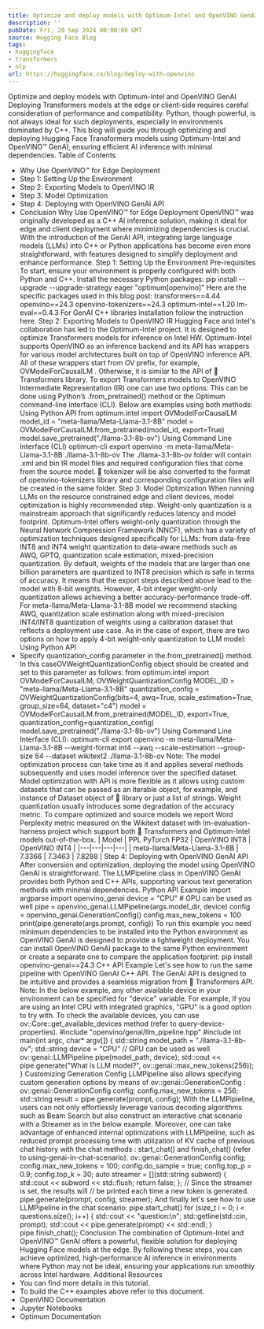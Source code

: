 ```yaml
---
title: Optimize and deploy models with Optimum-Intel and OpenVINO GenAI
description: ''
pubDate: Fri, 20 Sep 2024 00:00:00 GMT
source: Hugging Face Blog
tags:
- huggingface
- transformers
- nlp
url: https://huggingface.co/blog/deploy-with-openvino
---
```


Optimize and deploy models with Optimum-Intel and OpenVINO GenAI
Deploying Transformers models at the edge or client-side requires careful consideration of performance and compatibility. Python, though powerful, is not always ideal for such deployments, especially in environments dominated by C++. This blog will guide you through optimizing and deploying Hugging Face Transformers models using Optimum-Intel and OpenVINO™ GenAI, ensuring efficient AI inference with minimal dependencies.
Table of Contents
- Why Use OpenVINO™ for Edge Deployment
- Step 1: Setting Up the Environment
- Step 2: Exporting Models to OpenVINO IR
- Step 3: Model Optimization
- Step 4: Deploying with OpenVINO GenAI API
- Conclusion
Why Use OpenVINO™ for Edge Deployment
OpenVINO™ was originally developed as a C++ AI inference solution, making it ideal for edge and client deployment where minimizing dependencies is crucial. With the introduction of the GenAI API, integrating large language models (LLMs) into C++ or Python applications has become even more straightforward, with features designed to simplify deployment and enhance performance.
Step 1: Setting Up the Environment
Pre-requisites
To start, ensure your environment is properly configured with both Python and C++. Install the necessary Python packages:
pip install --upgrade --upgrade-strategy eager "optimum[openvino]"
Here are the specific packages used in this blog post:
transformers==4.44
openvino==24.3
openvino-tokenizers==24.3
optimum-intel==1.20
lm-eval==0.4.3
For GenAI C++ libraries installation follow the instruction here.
Step 2: Exporting Models to OpenVINO IR
Hugging Face and Intel's collaboration has led to the Optimum-Intel project. It is designed to optimize Transformers models for inference on Intel HW. Optimum-Intel supports OpenVINO as an inference backend and its API has wrappers for various model architectures built on top of OpenVINO inference API. All of these wrappers start from OV
prefix, for example, OVModelForCausalLM
. Otherwise, it is similar to the API of 🤗 Transformers library.
To export Transformers models to OpenVINO Intermediate Representation (IR) one can use two options: This can be done using Python’s .from_pretrained()
method or the Optimum command-line interface (CLI). Below are examples using both methods:
Using Python API
from optimum.intel import OVModelForCausalLM
model_id = "meta-llama/Meta-Llama-3.1-8B"
model = OVModelForCausalLM.from_pretrained(model_id, export=True)
model.save_pretrained("./llama-3.1-8b-ov")
Using Command Line Interface (CLI)
optimum-cli export openvino -m meta-llama/Meta-Llama-3.1-8B ./llama-3.1-8b-ov
The ./llama-3.1-8b-ov
folder will contain .xml
and bin
IR model files and required configuration files that come from the source model. 🤗 tokenizer will be also converted to the format of openvino-tokenizers
library and corresponding configuration files will be created in the same folder.
Step 3: Model Optimization
When running LLMs on the resource constrained edge and client devices, model optimization is highly recommended step. Weight-only quantization is a mainstream approach that significantly reduces latency and model footprint. Optimum-Intel offers weight-only quantization through the Neural Network Compression Framework (NNCF), which has a variety of optimization techniques designed specifically for LLMs: from data-free INT8 and INT4 weight quantization to data-aware methods such as AWQ, GPTQ, quantization scale estimation, mixed-precision quantization. By default, weights of the models that are larger than one billion parameters are quantized to INT8 precision which is safe in terms of accuracy. It means that the export steps described above lead to the model with 8-bit weights. However, 4-bit integer weight-only quantization allows achieving a better accuracy-performance trade-off.
For meta-llama/Meta-Llama-3.1-8B
model we recommend stacking AWQ, quantization scale estimation along with mixed-precision INT4/INT8 quantization of weights using a calibration dataset that reflects a deployment use case. As in the case of export, there are two options on how to apply 4-bit weight-only quantization to LLM model:
Using Python API
- Specify
quantization_config
parameter in the.from_pretrained()
method. In this caseOVWeightQuantizationConfig
object should be created and set to this parameter as follows:
from optimum.intel import OVModelForCausalLM, OVWeightQuantizationConfig
MODEL_ID = "meta-llama/Meta-Llama-3.1-8B"
quantization_config = OVWeightQuantizationConfig(bits=4, awq=True, scale_estimation=True, group_size=64, dataset="c4")
model = OVModelForCausalLM.from_pretrained(MODEL_ID, export=True, quantization_config=quantization_config)
model.save_pretrained("./llama-3.1-8b-ov")
Using Command Line Interface (CLI):
optimum-cli export openvino -m meta-llama/Meta-Llama-3.1-8B --weight-format int4 --awq --scale-estimation --group-size 64 --dataset wikitext2 ./llama-3.1-8b-ov
Note: The model optimization process can take time as it and applies several methods subsequently and uses model inference over the specified dataset.
Model optimization with API is more flexible as it allows using custom datasets that can be passed as an iterable object, for example, and instance of Dataset
object of 🤗 library or just a list of strings.
Weight quantization usually introduces some degradation of the accuracy metric. To compare optimized and source models we report Word Perplexity metric measured on the Wikitext dataset with lm-evaluation-harness project which support both 🤗 Transformers and Optimum-Intel models out-of-the-box.
| Model | PPL PyTorch FP32 | OpenVINO INT8 | OpenVINO INT4 |
|---|---|---|---|
| meta-llama/Meta-Llama-3.1-8B | 7.3366 | 7.3463 | 7.8288 |
Step 4: Deploying with OpenVINO GenAI API
After conversion and optimization, deploying the model using OpenVINO GenAI is straightforward. The LLMPipeline class in OpenVINO GenAI provides both Python and C++ APIs, supporting various text generation methods with minimal dependencies.
Python API Example
import argparse
import openvino_genai
device = "CPU" # GPU can be used as well
pipe = openvino_genai.LLMPipeline(args.model_dir, device)
config = openvino_genai.GenerationConfig()
config.max_new_tokens = 100
print(pipe.generate(args.prompt, config))
To run this example you need minimum dependencies to be installed into the Python environment as OpenVINO GenAI is designed to provide a lightweight deployment. You can install OpenVINO GenAI package to the same Python environment or create a separate one to compare the application footprint:
pip install openvino-genai==24.3
C++ API Example
Let's see how to run the same pipeline with OpenVINO GenAI C++ API. The GenAI API is designed to be intuitive and provides a seamless migration from 🤗 Transformers API.
Note: In the below example, any other available device in your environment can be specified for "device" variable. For example, if you are using an Intel CPU with integrated graphics, "GPU" is a good option to try with. To check the available devices, you can use ov::Core::get_available_devices method (refer to query-device-properties).
#include "openvino/genai/llm_pipeline.hpp"
#include <iostream>
int main(int argc, char* argv[]) {
std::string model_path = "./llama-3.1-8b-ov";
std::string device = "CPU" // GPU can be used as well
ov::genai::LLMPipeline pipe(model_path, device);
std::cout << pipe.generate("What is LLM model?", ov::genai::max_new_tokens(256));
}
Customizing Generation Config
LLMPipeline
also allows specifying custom generation options by means of ov::genai::GenerationConfig
:
ov::genai::GenerationConfig config;
config.max_new_tokens = 256;
std::string result = pipe.generate(prompt, config);
With the LLMPipieline, users can not only effortlessly leverage various decoding algorithms such as Beam Search but also construct an interactive chat scenario with a Streamer as in the below example. Moreover, one can take advantage of enhanced internal optimizations with LLMPipeline, such as reduced prompt processing time with utilization of KV cache of previous chat history with the chat methods : start_chat() and finish_chat() (refer to using-genai-in-chat-scenario).
ov::genai::GenerationConfig config;
config.max_new_tokens = 100;
config.do_sample = true;
config.top_p = 0.9;
config.top_k = 30;
auto streamer = [](std::string subword) {
std::cout << subword << std::flush;
return false;
};
// Since the streamer is set, the results will
// be printed each time a new token is generated.
pipe.generate(prompt, config, streamer);
And finally let's see how to use LLMPipeline in the chat scenario:
pipe.start_chat()
for (size_t i = 0; i < questions.size(); i++) {
std::cout << "question:\n";
std::getline(std::cin, prompt);
std::cout << pipe.generate(prompt) << std::endl;
}
pipe.finish_chat();
Conclusion
The combination of Optimum-Intel and OpenVINO™ GenAI offers a powerful, flexible solution for deploying Hugging Face models at the edge. By following these steps, you can achieve optimized, high-performance AI inference in environments where Python may not be ideal, ensuring your applications run smoothly across Intel hardware.
Additional Resources
- You can find more details in this tutorial.
- To build the C++ examples above refer to this document.
- OpenVINO Documentation
- Jupyter Notebooks
- Optimum Documentation